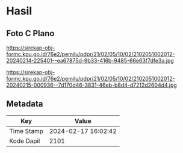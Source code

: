 # Hasil

## Foto C Plano

https://sirekap-obj-formc.kpu.go.id/76e2/pemilu/pdpr/21/02/05/10/02/2102051002012-20240214-225401--ea67875d-9b33-416b-9485-66e63f7dfe3a.jpg

https://sirekap-obj-formc.kpu.go.id/76e2/pemilu/pdpr/21/02/05/10/02/2102051002012-20240215-000936--7d170d46-3831-46eb-b8d4-d7212d2604d4.jpg


## Metadata

| Key        | Value               |
| ---------- | ------------------- |
| Time Stamp | 2024-02-17 16:02:42 |
| Kode Dapil | 2101                |



